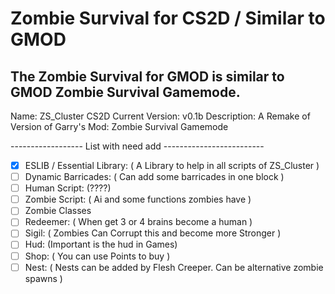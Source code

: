 # Zombie Survival for CS2D / Similar to GMOD
The Zombie Survival for GMOD is similar to GMOD Zombie Survival Gamemode.
---------------------------------------------------------------
Name: ZS_Cluster CS2D
Current Version: v0.1b
Description: A Remake of Version of Garry's Mod: Zombie Survival Gamemode

------------------ List with need add -------------------------

- [x] ESLIB / Essential Library: ( A Library to help in all scripts of ZS_Cluster )
- [ ] Dynamic Barricades: ( Can add some barricades in one block ) 
- [ ] Human Script: (????)
- [ ] Zombie Script: ( Ai and some functions zombies have )
- [ ] Zombie Classes
- [ ] Redeemer: ( When get 3 or 4 brains become a human )
- [ ] Sigil: ( Zombies Can Corrupt this and become more Stronger )
- [ ] Hud: (Important is the hud in Games)
- [ ] Shop: ( You can use Points to buy )
- [ ] Nest: ( Nests can be added by Flesh Creeper. Can be alternative zombie spawns )
